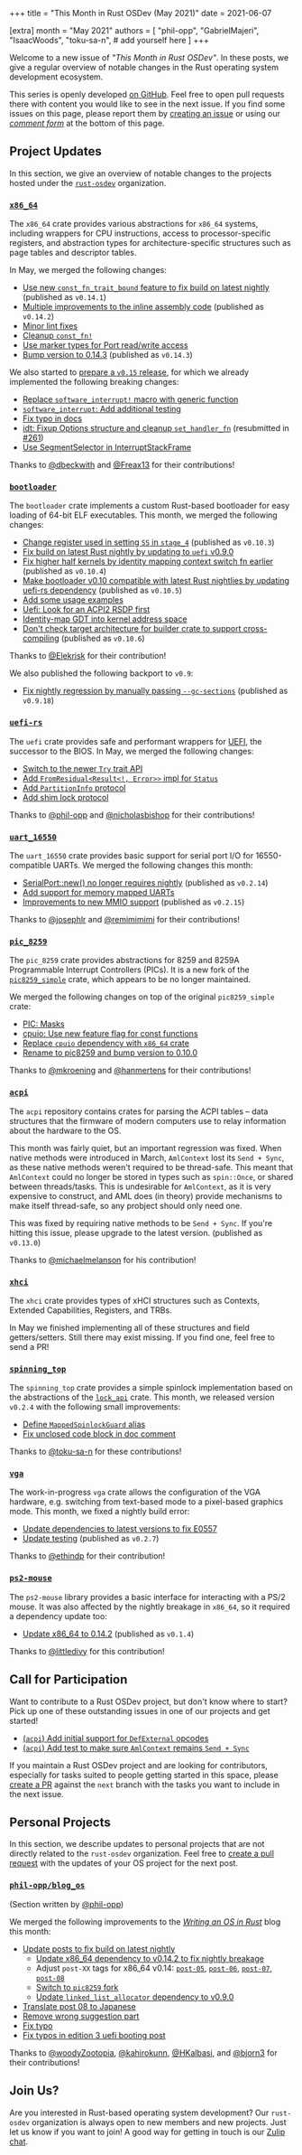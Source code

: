 +++
title = "This Month in Rust OSDev (May 2021)"
date = 2021-06-07

[extra]
month = "May 2021"
authors = [
    "phil-opp",
    "GabrielMajeri",
    "IsaacWoods",
    "toku-sa-n",
    # add yourself here
]
+++

Welcome to a new issue of _"This Month in Rust OSDev"_. In these posts, we give a regular overview of notable changes in the Rust operating system development ecosystem.

<!-- more -->

This series is openly developed [on GitHub](https://github.com/rust-osdev/homepage/). Feel free to open pull requests there with content you would like to see in the next issue. If you find some issues on this page, please report them by [creating an issue](https://github.com/rust-osdev/homepage/issues/new) or using our <a href="#comment-form">_comment form_</a> at the bottom of this page.

<!--
    This is a draft for the upcoming "This Month in Rust OSDev (May 2021)" post.
    Feel free to create pull requests against the `next` branch to add your
    content here.
    Please take a look at the past posts on https://rust-osdev.com/ to see the
    general structure of these posts.
-->

## Project Updates

In this section, we give an overview of notable changes to the projects hosted under the [`rust-osdev`] organization.

[`rust-osdev`]: https://github.com/rust-osdev/about

### [`x86_64`](https://github.com/rust-osdev/x86_64)

The `x86_64` crate provides various abstractions for `x86_64` systems, including wrappers for CPU instructions, access to processor-specific registers, and abstraction types for architecture-specific structures such as page tables and descriptor tables.

In May, we merged the following changes:

- [Use new `const_fn_trait_bound` feature to fix build on latest nightly](https://github.com/rust-osdev/x86_64/pull/250) <span class="gray">(published as `v0.14.1`)</span>
- [Multiple improvements to the inline assembly code](https://github.com/rust-osdev/x86_64/pull/251) <span class="gray">(published as `v0.14.2`)</span>
- [Minor lint fixes](https://github.com/rust-osdev/x86_64/pull/253)
- [Cleanup `const_fn!`](https://github.com/rust-osdev/x86_64/pull/255)
- [Use marker types for Port read/write access](https://github.com/rust-osdev/x86_64/pull/248)
- [Bump version to 0.14.3](https://github.com/rust-osdev/x86_64/pull/256) <span class="gray">(published as `v0.14.3`)</span>

We also started to [prepare a `v0.15` release](https://github.com/rust-osdev/x86_64/issues/262), for which we already implemented the following breaking changes:

- [Replace `software_interrupt!` macro with generic function](https://github.com/rust-osdev/x86_64/pull/259)
- [`software_interrupt`: Add additional testing](https://github.com/rust-osdev/x86_64/pull/260)
- [Fix typo in docs](https://github.com/rust-osdev/x86_64/pull/265)
- [idt: Fixup Options structure and cleanup `set_handler_fn`](https://github.com/rust-osdev/x86_64/pull/226) (resubmitted in [#261](https://github.com/rust-osdev/x86_64/pull/261))
- [Use SegmentSelector in InterruptStackFrame](https://github.com/rust-osdev/x86_64/pull/263)

Thanks to [@dbeckwith](https://github.com/dbeckwith) and [@Freax13](https://github.com/Freax13) for their contributions!

### [`bootloader`](https://github.com/rust-osdev/bootloader)

The `bootloader` crate implements a custom Rust-based bootloader for easy loading of 64-bit ELF executables. This month, we merged the following changes:

- [Change register used in setting `SS` in `stage_4`](https://github.com/rust-osdev/bootloader/pull/156) <span class="gray">(published as `v0.10.3`)</span>
- [Fix build on latest Rust nightly by updating to `uefi` v0.9.0](https://github.com/rust-osdev/bootloader/pull/162)
- [Fix higher half kernels by identity mapping context switch fn earlier](https://github.com/rust-osdev/bootloader/pull/161) <span class="gray">(published as `v0.10.4`)</span>
- [Make bootloader v0.10 compatible with latest Rust nightlies by updating uefi-rs dependency](https://github.com/rust-osdev/bootloader/pull/170) <span class="gray">(published as `v0.10.5`)</span>
- [Add some usage examples](https://github.com/rust-osdev/bootloader/pull/166)
- [Uefi: Look for an ACPI2 RSDP first](https://github.com/rust-osdev/bootloader/pull/174)
- [Identity-map GDT into kernel address space](https://github.com/rust-osdev/bootloader/pull/175)
- [Don't check target architecture for builder crate to support cross-compiling](https://github.com/rust-osdev/bootloader/pull/176) <span class="gray">(published as `v0.10.6`)</span>

Thanks to [@Elekrisk](https://github.com/Elekrisk) for their contribution!

We also published the following backport to `v0.9`:

- [Fix nightly regression by manually passing `--gc-sections`](https://github.com/rust-osdev/bootloader/pull/168) <span class="gray">(published as `v0.9.18`)</span>

### [`uefi-rs`](https://github.com/rust-osdev/uefi-rs)

The `uefi` crate provides safe and performant wrappers for [UEFI](https://en.wikipedia.org/wiki/Unified_Extensible_Firmware_Interface), the successor to the BIOS. In May, we merged the following changes:

- [Switch to the newer `Try` trait API](https://github.com/rust-osdev/uefi-rs/pull/221)
- [Add `FromResidual<Result<!, Error>>` impl for `Status`](https://github.com/rust-osdev/uefi-rs/pull/223)
- [Add `PartitionInfo` protocol](https://github.com/rust-osdev/uefi-rs/pull/225)
- [Add shim lock protocol](https://github.com/rust-osdev/uefi-rs/pull/226)

Thanks to [@phil-opp](https://github.com/phil-opp) and [@nicholasbishop](https://github.com/nicholasbishop) for their contributions!

### [`uart_16550`](https://github.com/rust-osdev/uart_16550)

The `uart_16550` crate provides basic support for serial port I/O for 16550-compatible UARTs. We merged the following changes this month:

- [SerialPort::new() no longer requires nightly](https://github.com/rust-osdev/uart_16550/pull/16) <span class="gray">(published as `v0.2.14`)</span>
- [Add support for memory mapped UARTs](https://github.com/rust-osdev/uart_16550/pull/15)
- [Improvements to new MMIO support](https://github.com/rust-osdev/uart_16550/pull/18) <span class="gray">(published as `v0.2.15`)</span>

Thanks to [@josephlr](https://github.com/josephlr) and [@remimimimi](https://github.com/remimimimi) for their contributions!

### [`pic_8259`](https://github.com/rust-osdev/pic8259)

The `pic_8259` crate provides abstractions for 8259 and 8259A Programmable Interrupt Controllers (PICs). It is a new fork of the [`pic8259_simple`](https://github.com/emk/toyos-rs/tree/master/crates/pic8259_simple) crate, which appears to be no longer maintained.

We merged the following changes on top of the original `pic8259_simple` crate:

- [PIC: Masks](https://github.com/emk/toyos-rs/pull/7)
- [cpuio: Use new feature flag for const functions](https://github.com/emk/toyos-rs/pull/9)
- [Replace `cpuio` dependency with `x86_64` crate](https://github.com/rust-osdev/pic8259/commit/92f7a123224e7fa1ce3813fc62b84e290d2fc799)
- [Rename to pic8259 and bump version to 0.10.0](https://github.com/rust-osdev/pic8259/commit/3e5602aaff3d30f6371c4976149eb693d5838d7c)

Thanks to [@mkroening](https://github.com/mkroening) and [@hanmertens](https://github.com/hanmertens) for their contributions!

### [`acpi`](https://github.com/rust-osdev/acpi)

The `acpi` repository contains crates for parsing the ACPI tables – data structures that the firmware of modern computers use to relay information about the hardware to the OS.

This month was fairly quiet, but an important regression was fixed. When native methods were introduced in March,
`AmlContext` lost its `Send + Sync`, as these native methods weren't required to be thread-safe. This meant that
`AmlContext` could no longer be stored in types such as `spin::Once`, or shared between threads/tasks. This is
undesirable for `AmlContext`, as it is very expensive to construct, and AML does (in theory) provide mechanisms to
make itself thread-safe, so any probject should only need one.

This was fixed by requiring native methods to be `Send + Sync`. If you're hitting this issue, please upgrade to the
latest version. <span class="gray">(published as `v0.13.0`)</span>

Thanks to [@michaelmelanson](https://github.com/michaelmelanson) for his contribution!

### [`xhci`](https://github.com/rust-osdev/xhci)

The `xhci` crate provides types of xHCI structures such as Contexts, Extended Capabilities, Registers, and TRBs.

In May we finished implementing all of these structures and field getters/setters. Still there may exist missing. If you find one, feel free to send a PR!

### [`spinning_top`](https://github.com/rust-osdev/spinning_top)

The `spinning_top` crate provides a simple spinlock implementation based on the abstractions of the [`lock_api`](https://docs.rs/lock_api/0.4.1/lock_api/) crate. This month, we released version `v0.2.4` with the following small improvements:

- [Define `MappedSpinlockGuard` alias](https://github.com/rust-osdev/spinning_top/pull/12)
- [Fix unclosed code block in doc comment](https://github.com/rust-osdev/spinning_top/pull/11/files)

Thanks to [@toku-sa-n](https://github.com/toku-sa-n) for these contributions!

### [`vga`](https://github.com/rust-osdev/vga)

The work-in-progress `vga` crate allows the configuration of the VGA hardware, e.g. switching from text-based mode to a pixel-based graphics mode. This month, we fixed a nightly build error:

- [Update dependencies to latest versions to fix E0557](https://github.com/rust-osdev/vga/pull/23)
- [Update testing](https://github.com/rust-osdev/vga/pull/24) <span class="gray">(published as `v0.2.7`)</span>

Thanks to [@ethindp](https://github.com/ethindp) for their contribution!

### [`ps2-mouse`](https://github.com/rust-osdev/ps2-mouse)

The `ps2-mouse` library provides a basic interface for interacting with a PS/2 mouse. It was also affected by the nightly breakage in `x86_64`, so it required a dependency update too:

- [Update x86_64 to 0.14.2](https://github.com/rust-osdev/ps2-mouse/pull/2) <span class="gray">(published as `v0.1.4`)</span>

Thanks to [@littledivy](https://github.com/littledivy) for this contribution!

## Call for Participation

Want to contribute to a Rust OSDev project, but don't know where to start? Pick up one of these outstanding
issues in one of our projects and get started!

<!--
Please use the following template for adding items:
- [(`repo_name`) Issue Description](https://example.com/link-to-issue)
-->

- [(`acpi`) Add initial support for `DefExternal` opcodes](https://github.com/rust-osdev/acpi/issues/96)
- [(`acpi`) Add test to make sure `AmlContext` remains `Send + Sync`](https://github.com/rust-osdev/acpi/issues/98)

If you maintain a Rust OSDev project and are looking for contributors, especially for tasks suited to people
getting started in this space, please [create a PR](https://github.com/rust-osdev/homepage/pulls) against the
`next` branch with the tasks you want to include in the next issue.


## Personal Projects

In this section, we describe updates to personal projects that are not directly related to the `rust-osdev` organization. Feel free to [create a pull request](https://github.com/rust-osdev/homepage/pulls) with the updates of your OS project for the next post.

### [`phil-opp/blog_os`](https://github.com/phil-opp/blog_os)

<span class="gray">(Section written by [@phil-opp](https://github.com/phil-opp))</span>

We merged the following improvements to the [_Writing an OS in Rust_](https://os.phil-opp.com/) blog this month:

- [Update posts to fix build on latest nightly](https://github.com/phil-opp/blog_os/pull/990)
    - [Update x86_64 dependency to v0.14.2 to fix nightly breakage](https://github.com/phil-opp/blog_os/pull/984)
    - Adjust `post-XX` tags for x86_64 v0.14: [`post-05`](https://github.com/phil-opp/blog_os/pull/985), [`post-06`](https://github.com/phil-opp/blog_os/pull/986), [`post-07`](https://github.com/phil-opp/blog_os/pull/987), [`post-08`](https://github.com/phil-opp/blog_os/pull/988)
    - [Switch to `pic8259` fork](https://github.com/phil-opp/blog_os/pull/987)
    - [Update `linked_list_allocator` dependency to v0.9.0](https://github.com/phil-opp/blog_os/pull/989)
- [Translate post 08 to Japanese](https://github.com/phil-opp/blog_os/pull/954)
- [Remove wrong suggestion part](https://github.com/phil-opp/blog_os/pull/983)
- [Fix typo](https://github.com/phil-opp/blog_os/pull/978)
- [Fix typos in edition 3 uefi booting post](https://github.com/phil-opp/blog_os/pull/981)

Thanks to [@woodyZootopia](https://github.com/woodyZootopia), [@kahirokunn](https://github.com/kahirokunn), [@HKalbasi](https://github.com/HKalbasi), and [@bjorn3](https://github.com/bjorn3) for their contributions!

## Join Us?

Are you interested in Rust-based operating system development? Our `rust-osdev` organization is always open to new members and new projects. Just let us know if you want to join! A good way for getting in touch is our [Zulip chat](https://rust-osdev.zulipchat.com).
